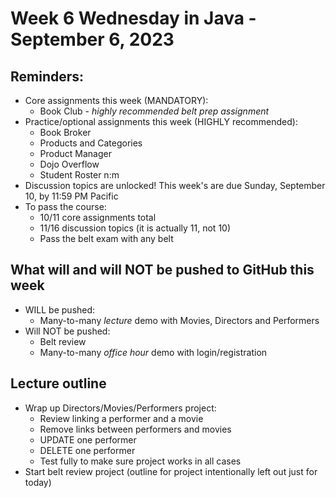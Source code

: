 # Week 6 Wednesday in Java - September 6, 2023

## Reminders:
- Core assignments this week (MANDATORY):
    - Book Club - *highly recommended belt prep assignment*
- Practice/optional assignments this week (HIGHLY recommended):
    - Book Broker
    - Products and Categories
    - Product Manager
    - Dojo Overflow
    - Student Roster n:m
- Discussion topics are unlocked!  This week's are due Sunday, September 10, by 11:59 PM Pacific
- To pass the course:
    - 10/11 core assignments total
    - 11/16 discussion topics (it is actually 11, not 10)
    - Pass the belt exam with any belt

## What will and will NOT be pushed to GitHub this week
- WILL be pushed:
    - Many-to-many *lecture* demo with Movies, Directors and Performers
- Will NOT be pushed:
    - Belt review
    - Many-to-many *office hour* demo with login/registration

## Lecture outline
- Wrap up Directors/Movies/Performers project:
    - Review linking a performer and a movie
    - Remove links between performers and movies
    - UPDATE one performer
    - DELETE one performer
    - Test fully to make sure project works in all cases
- Start belt review project (outline for project intentionally left out just for today)
